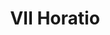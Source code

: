 ---
title: VII Horatio

mediaPath: /videos/o_15_en710-1080p.mp4
mediaPosition:  [296314.9457049262,4633629.465386899,129.91177725275656]
mediaRotation:  [0.6601168672060141,0.2966568287278902,0.28287952251259624,0.6294597869143621]
mediaScale: 1
cameraFOV: 38

cameraPosition:  [296317.6346679627,4633627.077874959,129.74070847547102]
cameraTarget:  [296305.31025404565,4633638.020638016,130.52477370469649]

animationEntry: 2000
---